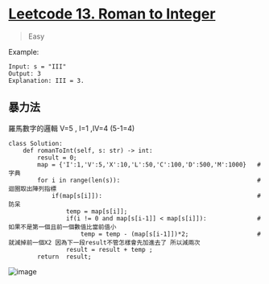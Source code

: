 # [Leetcode 13. Roman to Integer](https://leetcode.com/problems/roman-to-integer/)
> Easy

Example:
```
Input: s = "III"
Output: 3
Explanation: III = 3.
```
## 暴力法
羅馬數字的邏輯 V=5 , I=1 ,IV=4 (5-1=4)
```python=
class Solution:
    def romanToInt(self, s: str) -> int:
        result = 0;
        map = {'I':1,'V':5,'X':10,'L':50,'C':100,'D':500,'M':1000}   #字典
        for i in range(len(s)):                                      #迴圈取出陣列指標
            if(map[s[i]]):                                           #防呆
                temp = map[s[i]];
                if(i != 0 and map[s[i-1]] < map[s[i]]):              #如果不是第一個且前一個數值比當前值小
                    temp = temp - (map[s[i-1]])*2;                   #就減掉前一個X2 因為下一段result不管怎樣會先加進去了 所以減兩次
                result = result + temp ;
        return  result;
```
![image](https://user-images.githubusercontent.com/69243911/149127278-9fe21178-d321-45f4-9f1b-a98bdbf0ec92.png)
